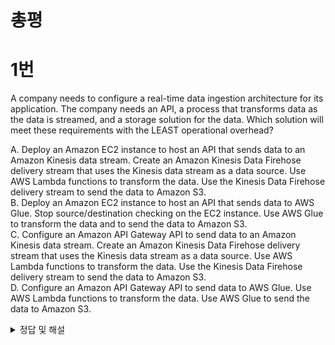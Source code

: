 # 총평

# 1번

A company needs to configure a real-time data ingestion architecture for its application. The company needs an API, a process that transforms data as the data is streamed, and a storage solution for the data.
Which solution will meet these requirements with the LEAST operational overhead?

  A. Deploy an Amazon EC2 instance to host an API that sends data to an Amazon Kinesis data stream. Create an Amazon Kinesis Data Firehose delivery stream that uses the Kinesis data stream as a data source. Use AWS Lambda functions to transform the data. Use the Kinesis Data Firehose delivery stream to send the data to Amazon S3.  
  B. Deploy an Amazon EC2 instance to host an API that sends data to AWS Glue. Stop source/destination checking on the EC2 instance. Use AWS Glue to transform the data and to send the data to Amazon S3.  
  C. Configure an Amazon API Gateway API to send data to an Amazon Kinesis data stream. Create an Amazon Kinesis Data Firehose delivery stream that uses the Kinesis data stream as a data source. Use AWS Lambda functions to transform the data. Use the Kinesis Data Firehose delivery stream to send the data to Amazon S3.  
  D. Configure an Amazon API Gateway API to send data to AWS Glue. Use AWS Lambda functions to transform the data. Use AWS Glue to send the data to Amazon S3.

<details>
<summary>정답 및 해설</summary>

<!-- summary 아래 한칸 공백 두어야함 -->
정답 C

(A) - You don't need to deploy an EC2 instance to host an API - Operational overhead
(B) - Same as A
(**C**) - Is the answer
(D) - AWS Glue gets data from S3, not from API GW. AWS Glue could do ETL by itself, so don't need lambda. Non sense. https://aws.amazon.com/glue/
[Q77](https://www.examtopics.com/discussions/amazon/view/85740-exam-aws-certified-solutions-architect-associate-saa-c03/){:target="_blank"}
</details>


